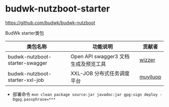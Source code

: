 # budwk-nutzboot-starter

https://github.com/budwk/budwk-nutzboot


BudWk starter类包

| 类包名称 | 功能说明 | 贡献者 | 
| ---------|---------| ----------|
| budwk-nutzboot-starter-swagger | Open API swagger3 文档生成及预览工具 |[wizzer](https://github.com/wizzercn) |
| budwk-nutzboot-starter-xxl-job | XXL-JOB 分布式任务调度平台 |[muyiluop](https://github.com/muyiluop) |


* 部署命令 ```mvn clean package source:jar javadoc:jar gpg:sign deploy -Dgpg.passphrase=***```